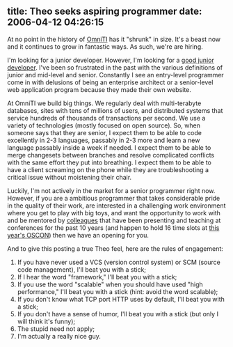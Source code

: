 title: Theo seeks aspiring programmer
date: 2006-04-12 04:26:15
---

<p>At no point in the history of <a href="http://www.omniticc.com/">OmniTI</a> has it &quot;shrunk&quot; in size.  It's a beast now and it continues to grow in fantastic ways.  As such, we're are hiring.</p> <p>I'm looking for a junior developer.  However, I'm looking for a <a href="http://www.omniticc.com/About/career_profile.html?careerid=14">good junior developer</a>.  I've been so frustrated in the past with the various definitions of junior and mid-level and senior.  Constantly I see an entry-level programmer come in with delusions of being an enterprise architect or a senior-level web application program because they made their own website.</p> <p>At OmniTI we build big things.  We regularly deal with multi-terabyte databases, sites with tens of millions of users, and distributed systems that service hundreds of thousands of transactions per second.  We use a variety of technologies (mostly focused on open source).  So, when someone says that they are senior, I expect them to be able to code excellently in 2-3 languages, passably in 2-3 more and learn a new language passably inside a week if needed.  I expect them to be able to merge changesets between branches and resolve complicated conflicts with the same effort they put into breathing.  I expect them to be able to have a client screaming on the phone while they are troubleshooting a critical issue without moistening their chair.</p> <p>Luckily, I'm not actively in the market for a senior programmer right now.  However, if you are a ambitious programmer that takes considerable pride in the quality of their work, are interested in a challenging work environment where you get to play with big toys, and want the opportunity to work with and be mentored by <a href="http://www.omniticc.com/About/people.html">colleagues</a> that have been presenting and teaching at conferences for the past 10 years (and happen to hold 16 time slots at <a href="http://conferences.oreillynet.com/os2006/">this year's OSCON</a>) then we have an opening for you.</p> <p align="left">And to give this posting a true Theo feel, here are the rules of engagement:</p> <ol>     <li>If you have never used a VCS (version control system) or SCM (source code management), I'll beat you with a stick;</li>     <li>If I hear the word &quot;framework,&quot; I'll beat you with a stick;</li>     <li>If you use the word &quot;scalable&quot; when you should have used &quot;high performance,&quot; I'll beat you with a stick (hint: avoid the word scalable);</li>     <li>If you don't know what TCP port HTTP uses by default, I'll beat you with a stick;</li>     <li>If you don't have a sense of humor, I'll beat you with a stick (but only I will think it's funny);</li>     <li>The stupid need not apply;</li>     <li>I'm actually a really nice guy.</li> </ol> 
